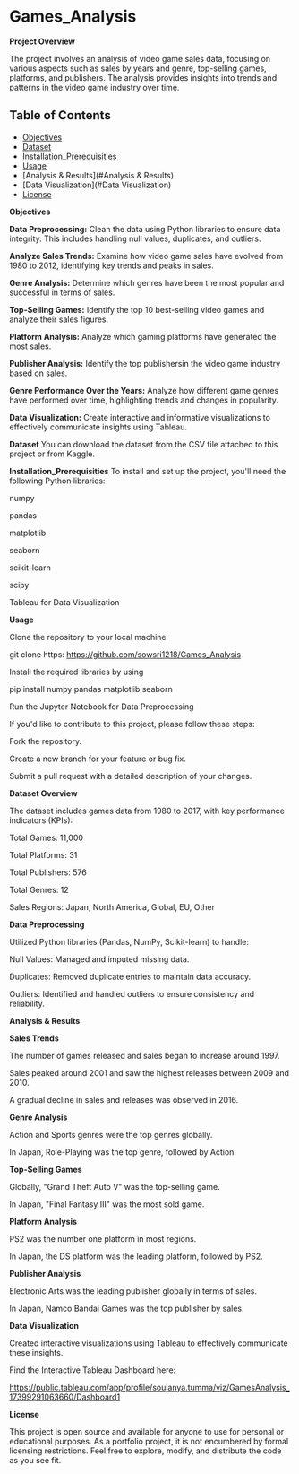 # Games_Analysis

**Project Overview**

The project involves an analysis of video game sales data, focusing on various aspects such as sales by years and genre, top-selling games, platforms, and publishers. The analysis provides insights into trends and patterns in the video game industry over time.

## Table of Contents
- [Objectives](#Objectives)
- [Dataset](#Dataset)
- [Installation_Prerequisities](#Installation_Prerequisities)
- [Usage](#Usage)
- [Analysis & Results](#Analysis & Results)
- [Data Visualization](#Data Visualization)
- [License](#license)
  
**Objectives**

**Data Preprocessing:** Clean the data using Python libraries to ensure data integrity. This includes handling null values, duplicates, and outliers.

**Analyze Sales Trends:** Examine how video game sales have evolved from 1980 to 2012, identifying key trends and peaks in sales.

**Genre Analysis:** Determine which genres have been the most popular and successful in terms of sales.

**Top-Selling Games:** Identify the top 10 best-selling video games and analyze their sales figures.

**Platform Analysis:** Analyze which gaming platforms have generated the most sales.

**Publisher Analysis:** Identify the top publishersin the video game industry based on sales.

**Genre Performance Over the Years:** Analyze how different game genres have performed over time, highlighting trends and changes in popularity.

**Data Visualization:** Create interactive and informative visualizations to effectively communicate insights using Tableau.

**Dataset**
You can download the dataset from the CSV file attached to this project or from Kaggle.

**Installation_Prerequisities**
To install and set up the project, you'll need the following Python libraries:

numpy

pandas

matplotlib

seaborn

scikit-learn

scipy

Tableau for Data Visualization


**Usage**

Clone the repository to your local machine

git clone https: https://github.com/sowsri1218/Games_Analysis

Install the required libraries by using

pip install numpy pandas matplotlib seaborn

Run the Jupyter Notebook for Data Preprocessing

If you'd like to contribute to this project, please follow these steps:

Fork the repository.

Create a new branch for your feature or bug fix.

Submit a pull request with a detailed description of your changes.

**Dataset Overview**

The dataset includes games data from 1980 to 2017, with key performance indicators (KPIs):

Total Games: 11,000

Total Platforms: 31

Total Publishers: 576

Total Genres: 12

Sales Regions: Japan, North America, Global, EU, Other

**Data Preprocessing**

Utilized Python libraries (Pandas, NumPy, Scikit-learn) to handle:

Null Values: Managed and imputed missing data.

Duplicates: Removed duplicate entries to maintain data accuracy.

Outliers: Identified and handled outliers to ensure consistency and reliability.


**Analysis & Results**

**Sales Trends**

The number of games released and sales began to increase around 1997.

Sales peaked around 2001 and saw the highest releases between 2009 and 2010.

A gradual decline in sales and releases was observed in 2016.

**Genre Analysis**

Action and Sports genres were the top genres globally.

In Japan, Role-Playing was the top genre, followed by Action.

**Top-Selling Games**

Globally, "Grand Theft Auto V" was the top-selling game.

In Japan, "Final Fantasy III" was the most sold game.

**Platform Analysis**

PS2 was the number one platform in most regions.

In Japan, the DS platform was the leading platform, followed by PS2.

**Publisher Analysis**

Electronic Arts was the leading publisher globally in terms of sales.

In Japan, Namco Bandai Games was the top publisher by sales.

**Data Visualization**

Created interactive visualizations using Tableau to effectively communicate these insights.

Find the Interactive Tableau Dashboard here:

https://public.tableau.com/app/profile/soujanya.tumma/viz/GamesAnalysis_17399291063660/Dashboard1

**License** 

This project is open source and available for anyone to use for personal or educational purposes. As a portfolio project, it is not encumbered by formal licensing restrictions. Feel free to explore, modify, and distribute the code as you see fit.
